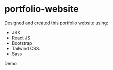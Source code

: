 # portfolio-website

Designed and created this portfolio website using:
- JSX
- React JS 
- Bootstrap
- Tailwind CSS.  
- Sass

Demo